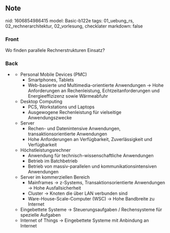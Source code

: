 ## Note
nid: 1606854986415
model: Basic-b122e
tags: 01_uebung_rs, 02_rechnerarchitektur, 02_vorlesung, checklater
markdown: false

### Front
Wo finden parallele Rechnerstrukturen Einsatz?

### Back
<ul style="font-weight:400;letter-spacing:normal;text-indent:0px;text-transform:none;white-space:normal;word-spacing:0px"><li><span><ul style="font-weight:400;letter-spacing:normal;text-indent:0px;text-transform:none;white-space:normal;word-spacing:0px"><li>Personal Mobile Devices (PMC)<ul><li>Smartphones, Tablets</li><li>Web-basierte und Multimedia-orientierte Anwendungen → Hohe Anforderungen an Rechenleistung, Echtzeitanforderungen und Energieeffizizenz sowie Wärmeabfuhr</li></ul></li><li>Desktop Computing<ul><li>PCS, Workstations und Laptops</li><li>Ausgewogene Rechenleistung für vielseitige Anwendungszwecke</li></ul></li><li>Server<ul><li>Rechen- und Datenintensive Anwendungen, transaktionsorientierte Anwendungen</li><li>Hohe Anforderungen an Verfügbarkeit, Zuverlässigkeit und Verfügbarkeit</li></ul></li><li>Höchstleistungsrechner<ul><li>Anwendung für technisch-wissenschaftliche Anwendungen</li><li>Betrieb im Batchbetrieb</li><li>Betrieb von massiv-parallelen und kommunikationsintensiven Anwendungen</li></ul></li><li>Server im kommerziellen Bereich<ul><li>Mainframes → z-Systems, Transaktionsorientierte Anwendungen → Hohe Ausfallsicherheit</li><li>Cluster → Knoten die über LAN verbunden sind</li><li>Ware-House-Scale-Computer (WSC) → Hohe Bandbreite zu Internet</li></ul></li><li>Eingebettete Systeme → Steuerungsaufgaben / Rechensysteme für spezielle Aufgaben</li><li>Internet of Things → Eingebettete Systeme mit Anbindung an Internet</li></ul></span></li></ul><p></p>
